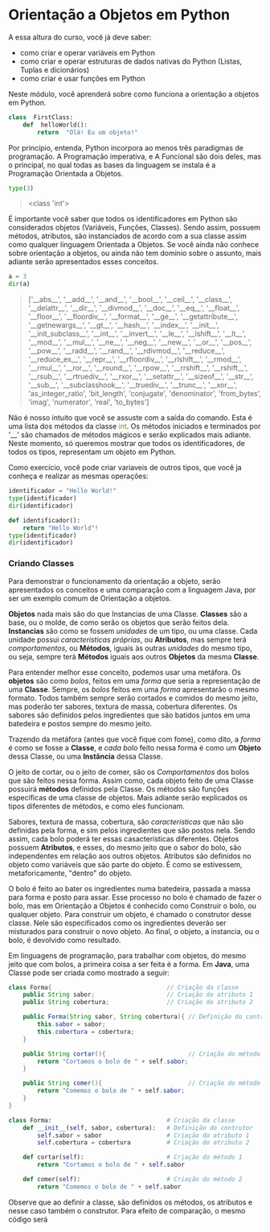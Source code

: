 # Orientação a Objetos em Python

A essa altura do curso, você já deve saber:
- como criar e operar variáveis em Python
- como criar e operar estruturas de dados nativas do Python (Listas, Tuplas e dicionários)
- como criar e usar funções em Python

Neste módulo, você aprenderá sobre como funciona a orientação a objetos em Python.

```python
class  FirstClass:
	def  helloWorld():
		return  "Olá! Eu um objeto!"
```
Por princípio, entenda, Python incorpora ao menos três paradigmas de programação. A Programação imperativa, e A Funcional são dois deles, mas o principal, no qual todas as bases da linguagem se instala é a Programação Orientada a Objetos.
```python
type(3)
```
> &lt;class 'int'&gt;

É importante você saber que todos os identificadores em Python são considerados objetos (Variáveis, Funções, Classes). Sendo assim, possuem métodos, atributos, são instanciados de acordo com a sua classe assim como qualquer linguagem Orientada a Objetos. Se você ainda não conhece sobre orientação a objetos, ou ainda não tem dominio sobre o assunto, mais adiante serão apresentados esses conceitos.

```python
a = 3
dir(a)
```
> ['\_\_abs\_\_', '\_\_add\_\_', '\_\_and\_\_', '\_\_bool\_\_', '\_\_ceil\_\_', '\_\_class\_\_', '\_\_delattr\_\_', '\_\_dir\_\_', '\_\_divmod\_\_', '\_\_doc\_\_', '\_\_eq\_\_', '\_\_float\_\_', '\_\_floor\_\_', '\_\_floordiv\_\_', '\_\_format\_\_', '\_\_ge\_\_', '\_\_getattribute\_\_', '\_\_getnewargs\_\_', '\_\_gt\_\_', '\_\_hash\_\_', '\_\_index\_\_', '\_\_init\_\_', '\_\_init_subclass\_\_', '\_\_int\_\_', '\_\_invert\_\_', '\_\_le\_\_', '\_\_lshift\_\_', '\_\_lt\_\_', '\_\_mod\_\_', '\_\_mul\_\_', '\_\_ne\_\_', '\_\_neg\_\_', '\_\_new\_\_', '\_\_or\_\_', '\_\_pos\_\_', '\_\_pow\_\_', '\_\_radd\_\_', '\_\_rand\_\_', '\_\_rdivmod\_\_', '\_\_reduce\_\_', '\_\_reduce_ex\_\_', '\_\_repr\_\_', '\_\_rfloordiv\_\_', '\_\_rlshift\_\_', '\_\_rmod\_\_', '\_\_rmul\_\_', '\_\_ror\_\_', '\_\_round\_\_', '\_\_rpow\_\_', '\_\_rrshift\_\_', '\_\_rshift\_\_', '\_\_rsub\_\_', '\_\_rtruediv\_\_', '\_\_rxor\_\_', '\_\_setattr\_\_', '\_\_sizeof\_\_', '\_\_str\_\_', '\_\_sub\_\_', '\_\_subclasshook\_\_', '\_\_truediv\_\_', '\_\_trunc\_\_', '\_\_xor\_\_', 'as_integer_ratio', 'bit_length', 'conjugate', 'denominator', 'from_bytes', 'imag', 'numerator', 'real', 'to_bytes']

Não é nosso intuito que você se assuste com a saída do comando. Esta é uma lista dos métodos da classe <span style="color:#690">int</span>. Os métodos iniciados e terminados por '\_\_' são chamados de métodos mágicos e serão explicados mais adiante. Neste momento, só queremos mostrar que todos os identificadores, de todos os tipos, representam um objeto em Python.

Como exercício, você pode criar variaveis de outros tipos, que você ja conheça e realizar as mesmas operações:
```python
identificador = "Hello World!"
type(identificador)
dir(identificador)
```
```python
def identificador():
	return "Hello World"!
type(identificador)
dir(identificador)
```

### Criando Classes
Para demonstrar o funcionamento da orientação a objeto, serão apresentados os conceitos e uma comparação com a linguagem Java, por ser um exemplo comum de Orientação a objetos.

**Objetos** nada mais são do que Instancias de uma Classe. **Classes** são a base, ou o molde, de como serão os objetos que serão feitos dela. **Instancias** são como se fossem _unidades_ de um tipo, ou uma classe. Cada unidade possui _caracteristicas próprias_, ou **Atributos**,  mas sempre terá _comportamentos_, ou **Métodos**,  iguais às outras _unidades_ do mesmo tipo, ou seja, sempre terá **Métodos** iguais aos outros **Objetos** da mesma **Classe**.

Para entender melhor esse conceito, podemos usar uma metáfora. Os **objetos** são como _bolos_, feitos em uma _forma_ que seria a representação de uma **Classe**. Sempre, os _bolos_ feitos em uma _forma_ apresentarão o mesmo formato. Todos também sempre serão cortados e comidos do mesmo jeito, mas poderão ter sabores, textura de massa, cobertura diferentes. Os sabores são definidos pelos ingredientes que são batidos juntos em uma batedeira e postos sempre do mesmo jeito.

<!-- Imagem do bolo e da forma -->

Trazendo da metáfora (antes que você fique com fome), como dito, a _forma_ é como se fosse a **Classe**, e _cada bolo_ feito nessa forma é como um **Objeto** dessa Classe, ou uma **Instância** dessa Classe. 

O jeito de cortar, ou o jeito de comer, são os _Comportamentos_ dos bolos que são feitos nessa forma. Assim como, cada objeto feito de uma Classe possuirá **métodos** definidos pela Classe. Os métodos são funções específicas de uma classe de objetos. Mais adiante serão explicados os tipos diferentes de métodos, e como eles funcionam.

Sabores, textura de massa, cobertura, são _caracteristicas_ que não são definidas pela forma, e sim pelos ingredientes que são postos nela. Sendo assim, cada bolo poderá ter essas casacterísticas diferentes. Objetos possuem **Atributos**, e esses, do mesmo jeito que o sabor do bolo, são independentes em relação aos outros objetos. Atributos são definidos no objeto como variáveis que são parte do objeto. É como se estivessem, metaforicamente, "dentro" do objeto.

O bolo é feito ao bater os ingredientes numa batedeira, passada a massa para forma e posto para assar. Esse processo no bolo é chamado de fazer o bolo, mas em Orientação a Objetos é conhecido como Construir o bolo, ou qualquer objeto. Para construir um objeto, é chamado o construtor desse classe. Nele são especificados como os ingredientes deverão ser misturados para construir o novo objeto. Ao final, o objeto, a instancia, ou o bolo, é devolvido como resultado.

Em linguagens de programação, para trabalhar com objetos, do mesmo jeito que com bolos, a primeira coisa a ser feita é a forma. Em **Java**, uma Classe pode ser criada como mostrado a seguir:

~~~Java
class Forma{                                // Criação da classe
	public String sabor;                    // Criação do atributo 1
	public String cobertura;                // Criação do atributo 2

	public Forma(String sabor, String cobertura){ // Definição do contrutor
		this.sabor = sabor;
		this.cobertura = cobertura;
	}

	public String cortar(){                       // Criação do método 1
		return "Cortamos o bolo de " + self.sabor;
	}

	public String comer(){                        // Criação do método 2
		return "Comemos o bolo de " + self.sabor;
	}
}
~~~
~~~python
class Forma:                                # Criação da classe
	def __init__(self, sabor, cobertura):   # Definição do contrutor
		self.sabor = sabor                  # Criação do atributo 1
		self.cobertura = cobertura          # Criação do atributo 2

	def cortar(self):                       # Criação do método 1
		return "Cortamos o bolo de " + self.sabor

	def comer(self):                        # Criação do método 2
		return "Comemos o bolo de " + self.sabor
~~~

Observe que ao definir a classe, são definidos os métodos, os atributos e nesse caso também o construtor. Para efeito de comparação, o mesmo código será 